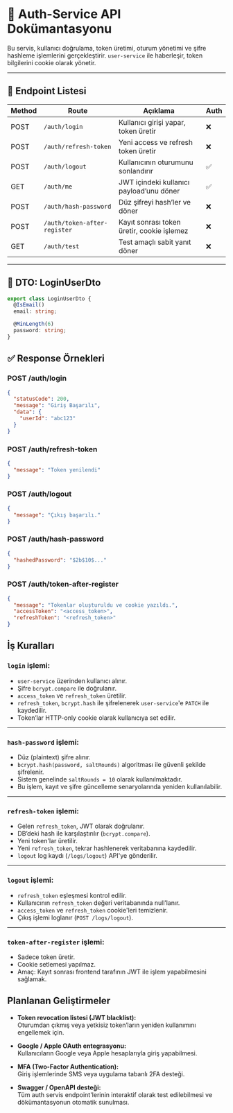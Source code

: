 # 🔐 Auth-Service API Dokümantasyonu

Bu servis, kullanıcı doğrulama, token üretimi, oturum yönetimi ve şifre hashleme işlemlerini gerçekleştirir. `user-service` ile haberleşir, token bilgilerini cookie olarak yönetir.

---

## 📍 Endpoint Listesi

| Method | Route                        | Açıklama                                   | Auth |
| ------ | ---------------------------- | ------------------------------------------ | ---- |
| POST   | `/auth/login`                | Kullanıcı girişi yapar, token üretir       | ❌   |
| POST   | `/auth/refresh-token`        | Yeni access ve refresh token üretir        | ❌   |
| POST   | `/auth/logout`               | Kullanıcının oturumunu sonlandırır         | ✅   |
| GET    | `/auth/me`                   | JWT içindeki kullanıcı payload’unu döner   | ✅   |
| POST   | `/auth/hash-password`        | Düz şifreyi hash’ler ve döner              | ❌   |
| POST   | `/auth/token-after-register` | Kayıt sonrası token üretir, cookie işlemez | ❌   |
| GET    | `/auth/test`                 | Test amaçlı sabit yanıt döner              | ❌   |

---

## 🧾 DTO: LoginUserDto

```ts
export class LoginUserDto {
  @IsEmail()
  email: string;

  @MinLength(6)
  password: string;
}
```
## ✅ Response Örnekleri

### POST /auth/login

``` json
{
  "statusCode": 200,
  "message": "Giriş Başarılı",
  "data": {
    "userId": "abc123"
  }
}
```

### POST /auth/refresh-token
```json
{
  "message": "Token yenilendi"
}
```

### POST /auth/logout
```json
{
  "message": "Çıkış başarılı."
}
```

### POST /auth/hash-password
```json
{
  "hashedPassword": "$2b$10$..."
}
```

### POST /auth/token-after-register
```json
{
  "message": "Tokenlar oluşturuldu ve cookie yazıldı.",
  "accessToken": "<access_token>",
  "refreshToken": "<refresh_token>"
}
```
## İş Kuralları

###  `login` işlemi:
- `user-service` üzerinden kullanıcı alınır.
- Şifre `bcrypt.compare` ile doğrulanır.
- `access_token` ve `refresh_token` üretilir.
- `refresh_token`, `bcrypt.hash` ile şifrelenerek `user-service`'e `PATCH` ile kaydedilir.
- Token’lar HTTP-only cookie olarak kullanıcıya set edilir.

---

###  `hash-password` işlemi:
- Düz (plaintext) şifre alınır.
- `bcrypt.hash(password, saltRounds)` algoritması ile güvenli şekilde şifrelenir.
- Sistem genelinde `saltRounds = 10` olarak kullanılmaktadır.
- Bu işlem, kayıt ve şifre güncelleme senaryolarında yeniden kullanılabilir.

---

###  `refresh-token` işlemi:
- Gelen `refresh_token`, JWT olarak doğrulanır.
- DB’deki hash ile karşılaştırılır (`bcrypt.compare`).
- Yeni token'lar üretilir.
- Yeni `refresh_token`, tekrar hashlenerek veritabanına kaydedilir.
- `logout` log kaydı (`/logs/logout`) API'ye gönderilir.

---

###  `logout` işlemi:
- `refresh_token` eşleşmesi kontrol edilir.
- Kullanıcının `refresh_token` değeri veritabanında null’lanır.
- `access_token` ve `refresh_token` cookie'leri temizlenir.
- Çıkış işlemi loglanır (`POST /logs/logout`).

---

###  `token-after-register` işlemi:
- Sadece token üretir.
- Cookie setlemesi yapılmaz.
- Amaç: Kayıt sonrası frontend tarafının JWT ile işlem yapabilmesini sağlamak.

##  Planlanan Geliştirmeler

-  **Token revocation listesi (JWT blacklist):**  
  Oturumdan çıkmış veya yetkisiz token’ların yeniden kullanımını engellemek için.

-  **Google / Apple OAuth entegrasyonu:**  
  Kullanıcıların Google veya Apple hesaplarıyla giriş yapabilmesi.

-  **MFA (Two-Factor Authentication):**  
  Giriş işlemlerinde SMS veya uygulama tabanlı 2FA desteği.

-  **Swagger / OpenAPI desteği:**  
  Tüm auth servis endpoint'lerinin interaktif olarak test edilebilmesi ve dökümantasyonun otomatik sunulması.

